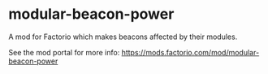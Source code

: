 # modular-beacon-power
A mod for Factorio which makes beacons affected by their modules.

See the mod portal for more info: https://mods.factorio.com/mod/modular-beacon-power
